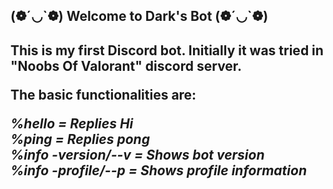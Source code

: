 <h2>(❁´◡`❁) Welcome to Dark's Bot (❁´◡`❁)<h2>

This is my first Discord bot. Initially it was tried in "Noobs Of Valorant" discord server.

The basic functionalities are:

<i>%hello = Replies Hi<br>
%ping = Replies pong<br>
%info -version/--v = Shows bot version<br>
%info -profile/--p = Shows profile information<br></i>
